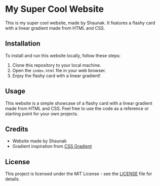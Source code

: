 # My Super Cool Website

This is my super cool website, made by Shaunak. It features a flashy card with a linear gradient made from HTML and CSS.

## Installation

To install and run this website locally, follow these steps:

1. Clone this repository to your local machine.
2. Open the `index.html` file in your web browser.
3. Enjoy the flashy card with a linear gradient!

## Usage

This website is a simple showcase of a flashy card with a linear gradient made from HTML and CSS. Feel free to use the code as a reference or starting point for your own projects.

## Credits

- Website made by Shaunak
- Gradient inspiration from [CSS Gradient](https://cssgradient.io/)

## License

This project is licensed under the MIT License - see the [LICENSE](LICENSE) file for details.